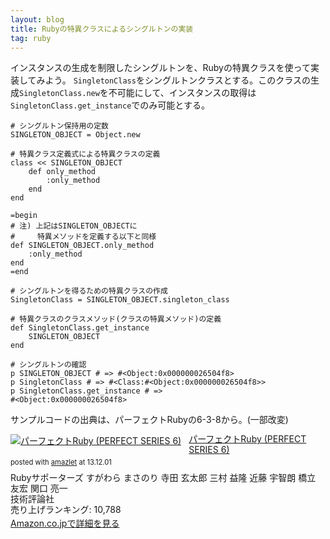```yaml
---
layout: blog
title: Rubyの特異クラスによるシングルトンの実装
tag: ruby
---
```




インスタンスの生成を制限したシングルトンを、Rubyの特異クラスを使って実装してみよう。
`SingletonClass`をシングルトンクラスとする。このクラスの生成`SingletonClass.new`を不可能にして、インスタンスの取得は`SingletonClass.get_instance`でのみ可能とする。

~~~~
# シングルトン保持用の定数
SINGLETON_OBJECT = Object.new

# 特異クラス定義式による特異クラスの定義
class << SINGLETON_OBJECT
	def only_method
		:only_method
	end
end

=begin
# 注) 上記はSINGLETON_OBJECTに
#     特異メソッドを定義する以下と同様
def SINGLETON_OBJECT.only_method
	:only_method
end
=end

# シングルトンを得るための特異クラスの作成
SingletonClass = SINGLETON_OBJECT.singleton_class

# 特異クラスのクラスメソッド(クラスの特異メソッド)の定義
def SingletonClass.get_instance
	SINGLETON_OBJECT
end

# シングルトンの確認
p SINGLETON_OBJECT # => #<Object:0x000000026504f8> 
p SingletonClass # => #<Class:#<Object:0x000000026504f8>>
p SingletonClass.get_instance # => 
#<Object:0x000000026504f8>
~~~~

サンプルコードの出典は、パーフェクトRubyの6-3-8から。(一部改変)

<div class="amazlet-box" style="margin-bottom:0px;"><div class="amazlet-image" style="float:left;margin:0px 12px 1px 0px;"><a href="http://www.amazon.co.jp/exec/obidos/ASIN/4774158798/xmisao-22/ref=nosim/" name="amazletlink" target="_blank"><img src="http://ecx.images-amazon.com/images/I/51K0jUf%2BiEL._SL160_.jpg" alt="パーフェクトRuby (PERFECT SERIES 6)" style="border: none;" /></a></div><div class="amazlet-info" style="line-height:120%; margin-bottom: 10px"><div class="amazlet-name" style="margin-bottom:10px;line-height:120%"><a href="http://www.amazon.co.jp/exec/obidos/ASIN/4774158798/xmisao-22/ref=nosim/" name="amazletlink" target="_blank">パーフェクトRuby (PERFECT SERIES 6)</a><div class="amazlet-powered-date" style="font-size:80%;margin-top:5px;line-height:120%">posted with <a href="http://www.amazlet.com/" title="amazlet" target="_blank">amazlet</a> at 13.12.01</div></div><div class="amazlet-detail">Rubyサポーターズ すがわら まさのり 寺田 玄太郎 三村 益隆 近藤 宇智朗 橋立 友宏 関口 亮一 <br />技術評論社 <br />売り上げランキング: 10,788<br /></div><div class="amazlet-sub-info" style="float: left;"><div class="amazlet-link" style="margin-top: 5px"><a href="http://www.amazon.co.jp/exec/obidos/ASIN/4774158798/xmisao-22/ref=nosim/" name="amazletlink" target="_blank">Amazon.co.jpで詳細を見る</a></div></div></div><div class="amazlet-footer" style="clear: left"></div></div>

